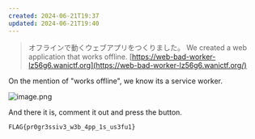 ```yaml
---
created: 2024-06-21T19:37
updated: 2024-06-21T19:40
---
```


> オフラインで動くウェブアプリをつくりました。
> We created a web application that works offline.
> [https://web-bad-worker-lz56g6.wanictf.org](https://web-bad-worker-lz56g6.wanictf.org/)

On the mention of "works offline", we know its a service worker.

![image.png](https://res.cloudinary.com/kumonochisanaka/image/upload/v1719013212/2024/06/40f7cca8ff433c902a452de1c918828c.png)

And there it is, comment it out and press the button.

```
FLAG{pr0gr3ssiv3_w3b_4pp_1s_us3fu1}
```
